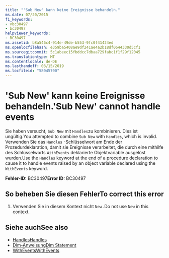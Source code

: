 ```yaml
---
title: "'Sub New' kann keine Ereignisse behandeln."
ms.date: 07/20/2015
f1_keywords:
- vbc30497
- bc30497
helpviewer_keywords:
- BC30497
ms.assetid: b8a546c4-914e-49de-b553-9fc0f41424ed
ms.openlocfilehash: e359ba5408ae9df241ae4a2b18df0644330d5cf1
ms.sourcegitcommit: 5c1abeec15fbddcc7dbaa729fabc1f1f29f12045
ms.translationtype: MT
ms.contentlocale: de-DE
ms.lasthandoff: 03/15/2019
ms.locfileid: "58045700"
---
```

# <a name="sub-new-cannot-handle-events"></a><span data-ttu-id="205c2-102">'Sub New' kann keine Ereignisse behandeln.</span><span class="sxs-lookup"><span data-stu-id="205c2-102">'Sub New' cannot handle events</span></span>
<span data-ttu-id="205c2-103">Sie haben versucht, `Sub New` mit `Handles`zu kombinieren. Dies ist ungültig.</span><span class="sxs-lookup"><span data-stu-id="205c2-103">You attempted to combine `Sub New` with `Handles`, which is invalid.</span></span> <span data-ttu-id="205c2-104">Verwenden Sie das `Handles` -Schlüsselwort am Ende der Prozedurdeklaration, damit sie Ereignisse verarbeitet, die durch eine mithilfe des Schlüsselworts `WithEvents` deklarierte Objektvariable ausgelöst wurden.</span><span class="sxs-lookup"><span data-stu-id="205c2-104">Use the `Handles` keyword at the end of a procedure declaration to cause it to handle events raised by an object variable declared using the `WithEvents` keyword.</span></span>  
  
 <span data-ttu-id="205c2-105">**Fehler-ID:** BC30497</span><span class="sxs-lookup"><span data-stu-id="205c2-105">**Error ID:** BC30497</span></span>  
  
## <a name="to-correct-this-error"></a><span data-ttu-id="205c2-106">So beheben Sie diesen Fehler</span><span class="sxs-lookup"><span data-stu-id="205c2-106">To correct this error</span></span>  
  
1.  <span data-ttu-id="205c2-107">Verwenden Sie in diesem Kontext nicht `New` .</span><span class="sxs-lookup"><span data-stu-id="205c2-107">Do not use `New` in this context.</span></span>  
  
## <a name="see-also"></a><span data-ttu-id="205c2-108">Siehe auch</span><span class="sxs-lookup"><span data-stu-id="205c2-108">See also</span></span>

- [<span data-ttu-id="205c2-109">Handles</span><span class="sxs-lookup"><span data-stu-id="205c2-109">Handles</span></span>](../../visual-basic/language-reference/statements/handles-clause.md)
- [<span data-ttu-id="205c2-110">Dim-Anweisung</span><span class="sxs-lookup"><span data-stu-id="205c2-110">Dim Statement</span></span>](../../visual-basic/language-reference/statements/dim-statement.md)
- [<span data-ttu-id="205c2-111">WithEvents</span><span class="sxs-lookup"><span data-stu-id="205c2-111">WithEvents</span></span>](../../visual-basic/language-reference/modifiers/withevents.md)
